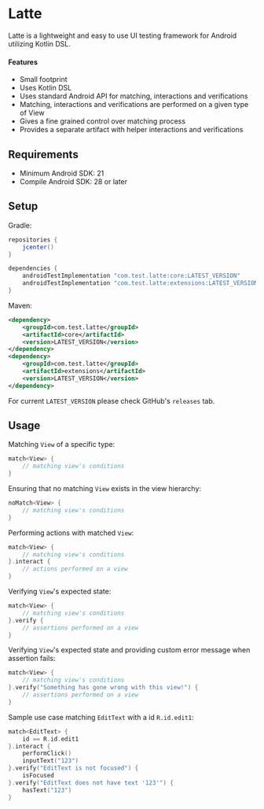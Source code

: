 # Latte

Latte is a lightweight and easy to use UI testing framework for 
Android utilizing Kotlin DSL. 

#### Features

- Small footprint
- Uses Kotlin DSL
- Uses standard Android API for matching, interactions and verifications
- Matching, interactions and verifications are performed on a given type of View
- Gives a fine grained control over matching process
- Provides a separate artifact with helper interactions and verifications

## Requirements

- Minimum Android SDK: 21
- Compile Android SDK: 28 or later

## Setup

Gradle:

```gradle
repositories {
    jcenter()
}

dependencies {
    androidTestImplementation "com.test.latte:core:LATEST_VERSION"
    androidTestImplementation "com.test.latte:extensions:LATEST_VERSION"
}
```

Maven:

```xml
<dependency>
    <groupId>com.test.latte</groupId>
    <artifactId>core</artifactId>
    <version>LATEST_VERSION</version>
</dependency>
<dependency>
    <groupId>com.test.latte</groupId>
    <artifactId>extensions</artifactId>
    <version>LATEST_VERSION</version>
</dependency>
```

For current `LATEST_VERSION` please check GitHub's `releases` tab. 

## Usage

Matching `View` of a specific type:

```kotlin
match<View> {
    // matching view's conditions
}
```

Ensuring that no matching `View` exists in the view hierarchy:

```kotlin
noMatch<View> {
    // matching view's conditions
}
```

Performing actions with matched `View`:

```kotlin
match<View> {
    // matching view's conditions
}.interact {
    // actions performed on a view
}
```

Verifying `View`'s expected state:

```kotlin
match<View> {
    // matching view's conditions
}.verify {
    // assertions performed on a view
}
```

Verifying `View`'s expected state and providing custom error message when 
assertion fails:

```kotlin
match<View> {
    // matching view's conditions
}.verify("Something has gone wrong with this view!") {
    // assertions performed on a view
}
```

Sample use case matching `EditText` with a id `R.id.edit1`:

```kotlin
match<EditText> {
    id == R.id.edit1
}.interact {
    performClick()
    inputText("123")
}.verify("EditText is not focused") {
    isFocused
}.verify("EditText does not have text '123'") {
    hasText("123")
}
```
